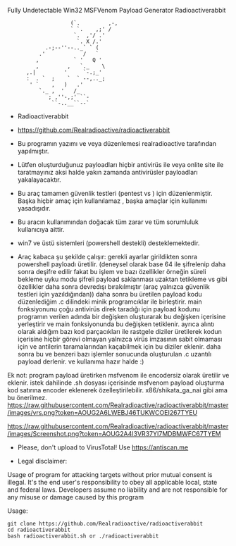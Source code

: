 Fully Undetectable Win32 MSFVenom Payload Generator  Radioactiverabbit




                        (`.         ,-,
                        ` `.    ,;' /
                         `.  ,'/ .'
                          `. X /.'
                .-;--''--.._` ` (
              .'            /   `
             ,           ` '   Q '
             ,         ,   `._    \
          ,.|         '     `-.;_'
          :  . `  ;    `  ` --,.._;
           ' `    ,   )   .'
              `._ ,  '   /_
                 ; ,''-,;' ``-
                  ``-..__``--`

				  
			 
+ Radioactiverabbit
+ https://github.com/Realradioactive/radioactiverabbit
+ Bu programın yazımı ve veya düzenlemesi realradioactive tarafından yapılmıştır.
+ Lütfen oluşturduğunuz payloadları hiçbir antivirüs ile veya onlite site ile taratmayınız aksi halde yakın zamanda antivirüsler payloadları yakalayacaktır.
+ Bu araç tamamen güvenlik testleri (pentest vs ) için düzenlenmiştir. Başka hiçbir amaç için kullanılamaz , başka amaçlar için kullanımı yasadışıdır. 
+ Bu aracın kullanımından doğacak tüm zarar ve tüm sorumluluk kullanıcıya aittir.

+ win7 ve üstü sistemleri (powershell destekli) desteklemektedir. 
+ Araç kabaca şu şekilde çalışır:
gerekli ayarlar girildikten sonra powershell payloadı üretilir. 
(deneysel olarak base 64 ile şifrelenip daha sonra deşifre edilir fakat bu 
işlem ve bazı özellikler örneğin süreli bekleme uyku modu şifreli payload saklanması uzaktan tetikleme vs gibi özellikler daha sonra devredışı bırakılmıştır 
(araç yalnızca güvenlik testleri için yazıldığından))
daha sonra bu üretilen payload kodu düzenlediğim .c dilindeki minik programcıklar ile birleştirir. 
main fonksiyonunu çoğu antivirüs direk taradığı için payload kodunu programın verilen adında bir değişken oluşturarak bu değişken içerisine yerleştirir
ve main fonksiyonunda bu değişken tetiklenir.
ayrıca alıntı olarak aldığım bazı kod parçacıkları ile rastgele diziler üretilerek kodun içerisine hiçbir görevi olmayan yalnızca virüs imzasının sabit olmaması için ve 
antilerin taramalarından kaçabilmek için bu diziler eklenir.
daha sonra bu ve benzeri bazı işlemler sonucunda oluşturulan .c uzantılı payload derlenir.
ve kullanıma hazır halde :)

Ek not: program payload üretirken msfvenom ile encodersiz olarak üretilir ve eklenir. istek dahilinde .sh dosyası içerisinde msfvenom payload oluşturma
kod satırına encoder eklenerek özelleştirilebilir. x86/shikata_ga_nai gibi ama bu önerilmez.
https://raw.githubusercontent.com/Realradioactive/radioactiverabbit/master/images/vrs.png?token=AOUG2A6LWEBJ46TUKWCOEI267TYEU

https://raw.githubusercontent.com/Realradioactive/radioactiverabbit/master/images/Screenshot.png?token=AOUG2A4I3VR37YI7MDBMWFC67TYEM

+ Please, don't upload to VirusTotal! Use https://antiscan.me

+ Legal disclaimer:

Usage of program for attacking targets without prior mutual consent is illegal. It's the end user's responsibility to obey all applicable local, state and federal laws. Developers assume no liability and are not responsible for any misuse or damage caused by this program 

 Usage:
 
```
git clone https://github.com/Realradioactive/radioactiverabbit
cd radioactiverabbit
bash radioactiverabbit.sh or ./radioactiverabbit
```


